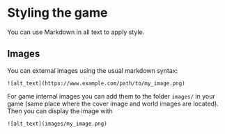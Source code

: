 # Styling the game

You can use Markdown in all text to apply style.

## Images

You can external images using the usual markdown syntax:

```
![alt_text](https://www.example.com/path/to/my_image.png)
```

For game internal images you can add them to the folder `images/` in your game (same place
where the cover image and world images are located). Then you can display the image with

```
![alt_text](images/my_image.png)
```
